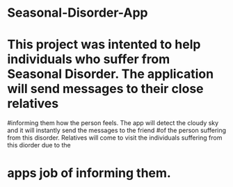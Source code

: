 # Seasonal-Disorder-App
# This project was intented to help individuals who suffer from Seasonal Disorder. The application will send messages to their close relatives 
#informing them how the person feels. The app will detect the cloudy sky and it will instantly send the messages to the friend
#of the person suffering from this disorder. Relatives will come to visit the individuals suffering from this diorder due to the 
# apps job of informing them. 
